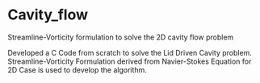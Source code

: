 # Cavity_flow
Streamline-Vorticity formulation to solve the 2D cavity flow problem

Developed a C Code from scratch to solve the Lid Driven Cavity problem.                                                                      
Streamline-Vorticity Formulation derived from Navier-Stokes Equation for 2D Case is used to develop the algorithm.
